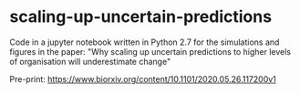 # scaling-up-uncertain-predictions
Code in a jupyter notebook written in Python 2.7 for the simulations and figures in the paper: "Why scaling up uncertain predictions to higher levels of organisation will underestimate change"

Pre-print: https://www.biorxiv.org/content/10.1101/2020.05.26.117200v1


